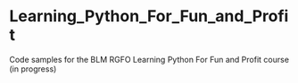 # Learning_Python_For_Fun_and_Profit
Code samples for the BLM RGFO Learning Python For Fun and Profit course (in progress)
